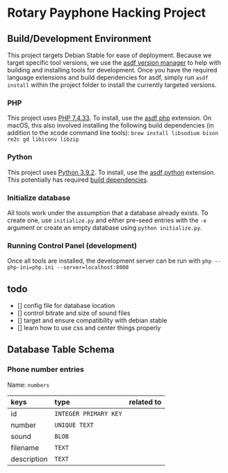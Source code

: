 # Rotary Payphone Hacking Project

## Build/Development Environment

This project targets Debian Stable for ease of deployment.
Because we target specific tool versions, we use the
[asdf version manager](https://asdf-vm.com/) to help with building and
installing tools for development.  Once you have the required
language extensions and build dependencies for asdf, simply run `asdf install`
within the project folder to install the currently targeted versions.

### PHP

This project uses [PHP 7.4.33](https://packages.debian.org/stable/php).
To install, use the [asdf php](https://github.com/asdf-community/asdf-php)
extension.  On macOS, this also involved installing the following build
dependencies (in addition to the xcode command line tools):
`brew install libsodium bison re2c gd libiconv libzip`

### Python

This project uses [Python 3.9.2](https://packages.debian.org/stable/python3).
To install, use the [asdf python](https://github.com/asdf-community/asdf-python)
extension.  This potentially has required
[build dependencies](https://github.com/pyenv/pyenv/wiki#suggested-build-environment).

### Initialize database

All tools work under the assumption that a database already exists.
To create one, use `initialize.py` and either pre-seed entries with the `-e` argument
or create an empty database using `python initialize.py`.

### Running Control Panel (development)

Once all tools are installed, the development server can be run with
`php --php-ini=php.ini --server=localhost:8000`

## todo

- [] config file for database location
- [] control bitrate and size of sound files
- [] target and ensure compatibility with debian stable
- [] learn how to use css and center things properly

## Database Table Schema

### Phone number entries

Name: `numbers`

| keys         | type                  | related to |
| :-----       | :-------------------- | :--------- |
| id           | `INTEGER PRIMARY KEY` |            |
| number       | `UNIQUE TEXT`         |            |
| sound        | `BLOB`                |            |
| filename     | `TEXT`                |            |
| description  | `TEXT`                |            |
